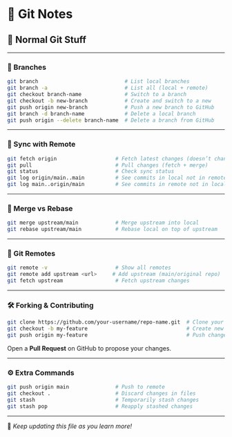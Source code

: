 # 🧠 Git Notes

## 📌 Normal Git Stuff

---

### 🔀 Branches

```bash
git branch                            # List local branches
git branch -a                         # List all (local + remote)
git checkout branch-name              # Switch to a branch
git checkout -b new-branch            # Create and switch to a new 
git push origin new-branch            # Push a new branch to GitHub
git branch -d branch-name             # Delete a local branch
git push origin --delete branch-name  # Delete a branch from GitHub
```

---

### 🔁 Sync with Remote

```bash
git fetch origin                   # Fetch latest changes (doesn’t change your files)
git pull                           # Pull changes (fetch + merge)
git status                         # Check sync status
git log origin/main..main          # See commits in local not in remote
git log main..origin/main          # See commits in remote not in local
```

---

### 🧬 Merge vs Rebase

```bash
git merge upstream/main            # Merge upstream into local
git rebase upstream/main           # Rebase local on top of upstream
```

---

### 🌲 Git Remotes

```bash
git remote -v                      # Show all remotes
git remote add upstream <url>     # Add upstream (main/original repo)
git fetch upstream                 # Fetch upstream changes
```

---

### 🛠 Forking & Contributing

```bash
git clone https://github.com/your-username/repo-name.git  # Clone your fork
git checkout -b my-feature                                # Create new feature branch
git push origin my-feature                                # Push changes to your fork
```

Open a **Pull Request** on GitHub to propose your changes.

---

### ⚙️ Extra Commands

```bash
git push origin main               # Push to remote
git checkout .                     # Discard changes in files
git stash                          # Temporarily stash changes
git stash pop                      # Reapply stashed changes
```

---

📁 *Keep updating this file as you learn more!*